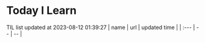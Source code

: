 # Today I Learn 
TIL list updated at 2023-08-12 01:39:27
| name | url | updated time |
| :--- | -- | -- |
